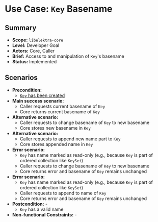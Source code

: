 # Use Case: `Key` Basename

## Summary

- **Scope:** `libelektra-core`
- **Level:** Developer Goal
- **Actors:** Core, Caller
- **Brief:** Access to and manipulation of `Key`'s basename
- **Status:** Implemented

## Scenarios

- **Precondition:**
  - [`Key` has been created](UC_key_create.md)
- **Main success scenario:**
  - Caller requests current basename of `Key`
  - Core returns current basename of `Key`
- **Alternative scenario:**
  - Caller requests to change basename of `Key` to new basename
  - Core stores new basename in `Key`
- **Alternative scenario:**
  - Caller requests to append new name part to `Key`
  - Core stores appended name in `Key`
- **Error scenario:**
  - `Key` has name marked as read-only (e.g., because `Key` is part of ordered collection like `KeySet`)
  - Caller requests to change basename of `Key` to new basename
  - Core returns error and basename of `Key` remains unchanged
- **Error scenario:**
  - `Key` has name marked as read-only (e.g., because `Key` is part of ordered collection like `KeySet`)
  - Caller requests to append to name of `Key`
  - Core returns error and basename of `Key` remains unchanged
- **Postcondition:** -
  - `Key` has a valid name
- **Non-functional Constraints:** -
